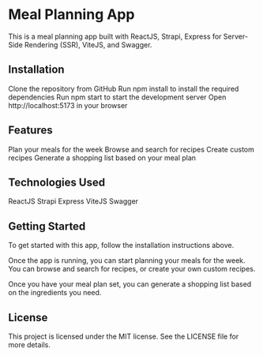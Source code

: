 # Meal Planning App
This is a meal planning app built with ReactJS, Strapi, Express for Server-Side Rendering (SSR), ViteJS, and Swagger.

## Installation
Clone the repository from GitHub
Run npm install to install the required dependencies
Run npm start to start the development server
Open http://localhost:5173 in your browser

## Features
Plan your meals for the week
Browse and search for recipes
Create custom recipes
Generate a shopping list based on your meal plan

## Technologies Used
ReactJS
Strapi
Express
ViteJS
Swagger

## Getting Started
To get started with this app, follow the installation instructions above.

Once the app is running, you can start planning your meals for the week. You can browse and search for recipes, or create your own custom recipes.

Once you have your meal plan set, you can generate a shopping list based on the ingredients you need.

## License
This project is licensed under the MIT license. See the LICENSE file for more details.
